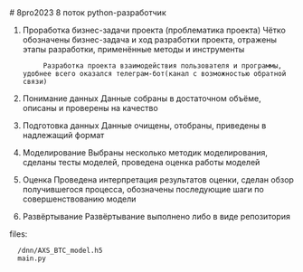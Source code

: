 <div id="header" align="center">
  <img src="https://giphy.com/stickers/code-creating-rockd-hqU2KkjW5bE2v2Z7Q2" width="10"/>
</div>
# 8pro2023
8 поток python-разработчик

1) Проработка бизнес-задачи проекта (проблематика проекта)
Чётко обозначены бизнес-задача и ход разработки проекта, отражены этапы разработки, применённые методы и инструменты

            Разработка проекта взаимодействия пользователя и программы, удобнее всего оказался телеграм-бот(канал с возможностью обратной связи)

2) Понимание данных
Данные собраны в достаточном объёме, описаны и проверены на качество

3) Подготовка данных
Данные очищены, отобраны, приведены в надлежащий формат

4) Моделирование
Выбраны несколько методик моделирования, сделаны тесты моделей, проведена оценка работы моделей

5) Оценка
Проведена интерпретация результатов оценки, сделан обзор получившегося процесса, обозначены последующие шаги по совершенствованию модели

6) Развёртывание
Развёртывание выполнено либо в виде репозитория




files:

      /dnn/AXS_BTC_model.h5
      main.py
